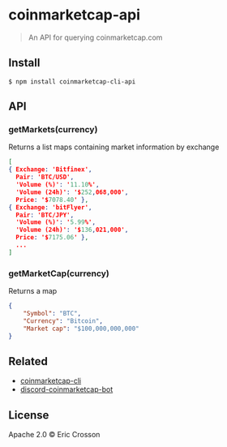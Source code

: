 # coinmarketcap-api

> An API for querying coinmarketcap.com

## Install

```
$ npm install coinmarketcap-cli-api
```

## API

### getMarkets(currency)

Returns a list maps containing market information by exchange

```json
[
{ Exchange: 'Bitfinex',
  Pair: 'BTC/USD',
  'Volume (%)': '11.10%',
  'Volume (24h)': '$252,068,000',
  Price: '$7078.40' },
{ Exchange: 'bitFlyer',
  Pair: 'BTC/JPY',
  'Volume (%)': '5.99%',
  'Volume (24h)': '$136,021,000',
  Price: '$7175.06' },
  ...
]
```

### getMarketCap(currency)

Returns a map

```json
{
    "Symbol": "BTC",
    "Currency": "Bitcoin",
    "Market cap": "$100,000,000,000"
}
```

## Related

- [coinmarketcap-cli](https://github.com/ericcrosson/coinmarketcap-cli/)
- [discord-coinmarketcap-bot](https://github.com/ericcrosson/discord-coinmarketcap-bot/)

## License

Apache 2.0 © Eric Crosson
